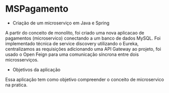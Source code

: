 # MSPagamento

- Criação de um microserviço em Java e Spring

A partir do conceito de monolito, foi criado uma nova aplicacao de pagamentos (microservico) conectando a um banco de dados MySQL.
Foi implementado técnica de service discovery utilizando o Eureka, centralizamos as requisições adicionando uma API Gateway ao projeto, foi usado o Open Feign para
uma comunicação síncrona entre dois microsserviços.

- Objetivos da aplicação

Essa aplicação tem como objetivo compreender o conceito de microservico na pratica.
